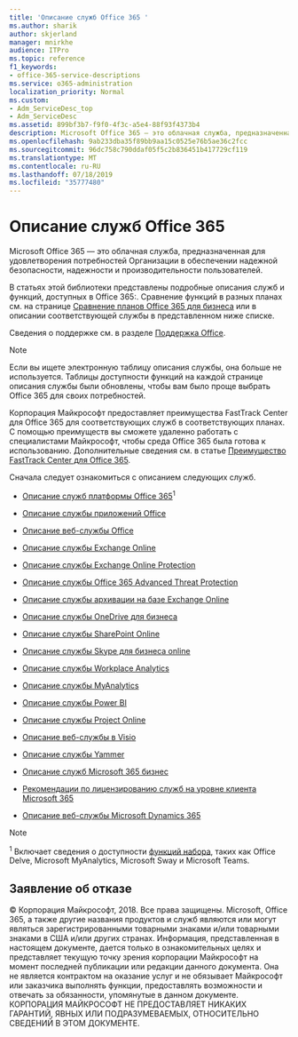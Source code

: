 ```yaml
---
title: 'Описание служб Office 365 '
ms.author: sharik
author: skjerland
manager: mnirkhe
audience: ITPro
ms.topic: reference
f1_keywords:
- office-365-service-descriptions
ms.service: o365-administration
localization_priority: Normal
ms.custom:
- Adm_ServiceDesc_top
- Adm_ServiceDesc
ms.assetid: 899bf3b7-f9f0-4f3c-a5e4-88f93f4373b4
description: Microsoft Office 365 — это облачная служба, предназначенная для удовлетворения потребностей Организации в обеспечении надежной безопасности, надежности и производительности пользователей.
ms.openlocfilehash: 9ab233dba35f89bb9aa15c0525e76b5ae36c2fcc
ms.sourcegitcommit: 96dc758c790ddaf05f5c2b836451b417729cf119
ms.translationtype: MT
ms.contentlocale: ru-RU
ms.lasthandoff: 07/18/2019
ms.locfileid: "35777480"
---
```

# <a name="office-365-service-descriptions"></a>Описание служб Office 365 

Microsoft Office 365 — это облачная служба, предназначенная для удовлетворения потребностей Организации в обеспечении надежной безопасности, надежности и производительности пользователей. 
  
В статьях этой библиотеки представлены подробные описания служб и функций, доступных в Office 365:. Сравнение функций в разных планах см. на странице [Сравнение планов Office 365 для бизнеса](http://go.microsoft.com/fwlink/?LinkID=799177&amp;clcid=0x409) или в описании соответствующей службы в представленном ниже списке. 
  
Сведения о поддержке см. в разделе [Поддержка Office](https://support.office.com/).
  
> [!NOTE]
> Если вы ищете электронную таблицу описания службы, она больше не используется. Таблицы доступности функций на каждой странице описания службы были обновлены, чтобы вам было проще выбрать Office 365 для своих потребностей. 
  
Корпорация Майкрософт предоставляет преимущества FastTrack Center для Office 365 для соответствующих служб в соответствующих планах. С помощью преимуществ вы сможете удаленно работать с специалистами Майкрософт, чтобы среда Office 365 была готова к использованию. Дополнительные сведения см. в статье [Преимущество FastTrack Center для Office 365](https://docs.microsoft.com/fasttrack/O365-fasttrack-benefit-for-office-365).
  
Сначала следует ознакомиться с описанием следующих служб.
  
- [Описание служб платформы Office 365](office-365-platform-service-description/office-365-platform-service-description.md)<sup>1</sup>
    
- [Описание службы приложений Office](office-applications-service-description/office-applications-service-description.md)
    
- [Описание веб-службы Office](office-online-service-description/office-online-service-description.md)
    
- [Описание службы Exchange Online](exchange-online-service-description/exchange-online-service-description.md)
    
- [Описание службы Exchange Online Protection](exchange-online-protection-service-description/exchange-online-protection-service-description.md)
    
- [Описание службы Office 365 Advanced Threat Protection](office-365-advanced-threat-protection-service-description.md)
    
- [Описание службы архивации на базе Exchange Online](exchange-online-archiving-service-description/exchange-online-archiving-service-description.md)
    
- [Описание службы OneDrive для бизнеса](onedrive-for-business-service-description.md)
    
- [Описание службы SharePoint Online](sharepoint-online-service-description/sharepoint-online-service-description.md)
    
- [Описание службы Skype для бизнеса online](skype-for-business-online-service-description/skype-for-business-online-service-description.md)
    
- [Описание службы Workplace Analytics](workplace-analytics-service-description.md)

- [Описание службы MyAnalytics](mya-service-description.md)
    
- [Описание службы Power BI](power-bi-service-description.md)
    
- [Описание службы Project Online](project-online-service-description/project-online-service-description.md)
    
- [Описание веб-службы в Visio](visio-online-service-description/visio-online-service-description.md)
    
- [Описание службы Yammer](yammer-service-description/yammer-service-description.md)

- [Описание служб Microsoft 365 бизнес](microsoft-365-service-descriptions/microsoft-365-business-service-description.md)

- [Рекомендации по лицензированию служб на уровне клиента Microsoft 365](microsoft-365-service-descriptions/microsoft-365-tenantlevel-services-licensing-guidance.md)
    
- [Описание веб-службы Microsoft Dynamics 365](microsoft-dynamics-365-online-service-description.md)
    
> [!NOTE]
> <sup>1</sup> Включает сведения о доступности [функций набора](https://technet.microsoft.com/EN-US/library/office-365-suite-features.aspx), таких как Office Delve, Microsoft MyAnalytics, Microsoft Sway и Microsoft Teams. 
  
## <a name="disclaimer"></a>Заявление об отказе

© Корпорация Майкрософт, 2018. Все права защищены. Microsoft, Office 365, а также другие названия продуктов и служб являются или могут являться зарегистрированными товарными знаками и/или товарными знаками в США и/или других странах. Информация, представленная в настоящем документе, дается только в ознакомительных целях и представляет текущую точку зрения корпорации Майкрософт на момент последней публикации или редакции данного документа. Она не является контрактом на оказание услуг и не обязывает Майкрософт или заказчика выполнять функции, предоставлять возможности и отвечать за обязанности, упомянутые в данном документе. КОРПОРАЦИЯ МАЙКРОСОФТ НЕ ПРЕДОСТАВЛЯЕТ НИКАКИХ ГАРАНТИЙ, ЯВНЫХ ИЛИ ПОДРАЗУМЕВАЕМЫХ, ОТНОСИТЕЛЬНО СВЕДЕНИЙ В ЭТОМ ДОКУМЕНТЕ. 
  
